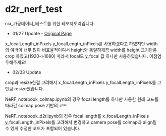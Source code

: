 # d2r_nerf_test
nia_가공데이터_테스트를 위한 레포지토리입니다. 

- 01/27 Update - [Original Page](https://github.com/summeryoo/d2r_nerf_test)

x_focalLength_inPixels y_focalLength_inPixels를 사용하겠다고 하였지만
width의 여백이 너무 많아 비효율적이여서 height와 동일하게끔 width를 height 크기만큼 
crop 하였고(1920->1080) 따라서 focal도 y_focal 값 하나만 사용하였습니다. 이점염두해주세요!

- 02/03 Update

crop과 resize한걸 고려해서 x_focalLength_inPixels y_focalLength_inPixels를 그만큼 resize했습니다.

NeRF_notebook_colmap.ipynb의 경우 focal length를 하나만 사용한 원래 코드를 따라간 colmap pose 기반의 코드

NeRF_notebook_d2r.ipynb의 경우 focal length를 x_focalLength_inPixels y_focalLength_inPixels를 고려해서 변경하고
camera pose를 colmap과 align될 수 있게 수정한 코드가 포함되어 있습니다.